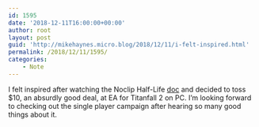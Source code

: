 ```yaml
---
id: 1595
date: '2018-12-11T16:00:00+00:00'
author: root
layout: post
guid: 'http://mikehaynes.micro.blog/2018/12/11/i-felt-inspired.html'
permalink: /2018/12/11/1595/
categories:
    - Note
---
```


I felt inspired after watching the Noclip Half-Life [doc](https://www.youtube.com/watch?v=BQLEW1c-69c) and decided to toss $10, an absurdly good deal, at EA for Titanfall 2 on PC. I’m looking forward to checking out the single player campaign after hearing so many good things about it.